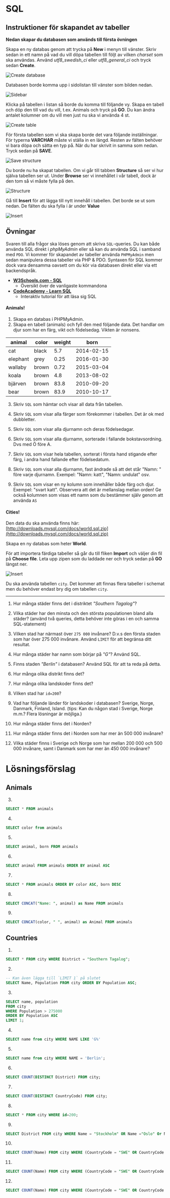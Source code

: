 # SQL 

## Instruktioner för skapandet av tabeller

**Nedan skapar du databasen som används till första övningen**

Skapa en ny databas genom att trycka på **New** i menyn till vänster. Skriv sedan in ett namn på vad du vill döpa tabellen till följt av vilken _charset_ som ska användas. Använd *utf8_swedish_ci* eller *utf8_general_ci* och tryck sedan **Create**.

![Create database](https://i.imgur.com/uu3aUOf.png)

Databasen borde komma upp i sidolistan till vänster som bilden nedan.

![Sidebar](https://i.imgur.com/fLYbf2B.png)

Klicka på tabellen i listan så borde du komma till följande vy. Skapa en tabell och döp den till vad du vill, t.ex. Animals och tryck på **GO**. Du kan ändra antalet kolumner om du vill men just nu ska vi använda 4 st.

![Create table](https://i.imgur.com/RgWSD5A.png)

För första tabellen som vi ska skapa borde det vara följande inställningar. För typerna **VARCHAR** måste vi ställa in en längd. Resten av fälten behöver vi bara döpa och sätta en typ på. När du har skrivit in samma som nedan. Tryck sedan på **SAVE**.

![Save structure](https://i.imgur.com/Az68D5a.png)

Du borde nu ha skapat tabellen. Om vi går till tabben **Structure** så ser vi hur själva tabellen ser ut. Under **Browse** ser vi innehållet i vår tabell, dock är den tom så vi måste fylla på den.

![Structure](https://i.imgur.com/fg7o2mB.png)

Gå till **Insert** för att lägga till nytt innehåll i tabellen. Det borde se ut som nedan. De fälten du ska fylla i är under **Value**

![Insert](https://i.imgur.com/TifIRC0.png)



## Övningar

Svaren till alla frågor ska löses genom att skriva `SQL`-queries. Du kan både använda SQL direkt i _phpMyAdmin_ eller så kan du använda SQL i samband med `PDO`. Vi kommer för skapandet av tabeller använda `PHPMyAdmin` men sedan manipulera dessa tabeller via PHP & PDO. Syntaxen för SQL kommer dock vara densamma oavsett om du kör via databasen direkt eller via ett backendspråk.

* [**W3Schools.com - SQL**](https://www.w3schools.com/sql/default.asp)
    * Översikt över de vanligaste kommandona   
* [**CodeAcademy - Learn SQL**](https://www.codecademy.com/learn/learn-sql)
    * Interaktiv tutorial för att läsa sig SQL

#### Animals!

1. Skapa en databas i PHPMyAdmin.
2. Skapa en tabell (animals) och fyll den med följande data. Det handlar om djur som har en färg, vikt och födelsedag. Vikten är nonsens.

|   animal      |   color   |   weight  |  born         |
|---------------|-----------|-----------|---------------|
|   cat         |   black   |   5.7     |  2014-02-15   |
|   elephant    |   grey    |   0.25    |  2016-01-30   |
|   wallaby     |   brown   |   0.72    |  2015-03-04   |
|   koala       |   brown   |   4.8     |  2013-08-02   |
|   bjärven     |   brown   |   83.8    |  2010-09-20   |
|   bear        |   brown   |   83.9    |  2010-10-17   |

3. Skriv `SQL` som hämtar och visar all data från tabellen.

4. Skriv `SQL` som visar alla färger som förekommer i tabellen. Det är ok med dubbletter.

5. Skriv `SQL` som visar alla djurnamn och deras födelsedagar.

6. Skriv `SQL` som visar alla djurnamn, sorterade i fallande bokstavsordning. Dvs med Ö före A.

7. Skriv `SQL` som visar hela tabellen, sorterat i första hand stigande efter färg, i andra hand fallande efter födelsedatum.

8. Skriv `SQL` som visar alla djurnamn, fast ändrade så att det står "Namn: " före varje djurnamn. Exempel: "Namn: katt", "Namn: undulat" osv.

9. Skriv `SQL` som visar en ny kolumn som innehåller både färg och djur. Exempel: "svart katt". Observera att det är mellanslag mellan orden! Ge också kolumnen som visas ett namn som du bestämmer själv genom att använda `AS`

#### Cities!

Den data du ska använda finns här: [http://downloads.mysql.com/docs/world.sql.zip](http://downloads.mysql.com/docs/world.sql.zip)

Skapa en ny databas som heter **World**.

För att importera färdiga tabeller så går du till fliken **Import** och väljer din fil på **Choose file**. Leta upp zipen som du laddade ner och tryck sedan på **GO** längst ner.

![Insert](https://i.imgur.com/nGNnKdB.png)

Du ska använda tabellen `city`. Det kommer att finnas flera tabeller i schemat men du behöver endast bry dig om tabellen `city`. 

---

1. Hur många städer finns det i distriktet _"Southern Tagalog"_?

2. Vilka städer har den minsta och den största populationen bland alla städer? (använd två queries, detta behöver inte göras i en och samma SQL-statement)

3. Vilken stad har närmast över `275 000` invånare? D.v.s den första staden som har över 275 000 invånare. Använd `LIMIT` för att begränsa ditt resultat.

4. Hur många städer har namn som börjar på _"G"_? Använd SQL.

5. Finns staden _"Berlin"_ i databasen? Använd SQL för att ta reda på detta.

6. Hur många olika distrikt finns det?

7. Hur många olika landskoder finns det?

8. Vilken stad har `id=200`?

9. Vad har följande länder för landskoder i databasen? Sverige, Norge, Danmark, Finland, Island. (tips: Kan du någon stad i Sverige, Norge m.m.? Flera lösningar är möjliga.)

10. Hur många städer finns det i Norden?

11. Hur många städer finns det i Norden som har mer än 500 000 invånare?

12. Vilka städer finns i Sverige och Norge som har mellan 200 000 och 500 000 invånare, samt i Danmark som har mer än 450 000 invånare?

# Lösningsförslag

## Animals

3.
```sql
SELECT * FROM animals
```

4.

```sql
SELECT color from animals
```

5.
```sql
SELECT animal, born FROM animals
```

6.

```sql
SELECT animal FROM animals ORDER BY animal ASC
```

7.

```sql
SELECT * FROM animals ORDER BY color ASC, born DESC
```

8.

```sql
SELECT CONCAT("Name: ", animal) as Name FROM animals
```

9.

```sql
SELECT CONCAT(color, " ", animal) as Animal FROM animals
```

## Countries

1.

```sql
SELECT * FROM city WHERE District = "Southern Tagalog";
```

2. 
```sql
-- Kan även lägga till `LIMIT 1` på slutet
SELECT Name, Population FROM city ORDER BY Population ASC;
```

3. 
```sql
SELECT name, population 
FROM city 
WHERE Population > 275000 
ORDER BY Population ASC 
LIMIT 1;
```
4.
```sql
SELECT name from city WHERE NAME LIKE 'G%'
```
5.

```sql
SELECT name from city WHERE NAME = 'Berlin';
```

6.
```sql
SELECT COUNT(DISTINCT District) FROM city;
```

7.
```sql
SELECT COUNT(DISTINCT CountryCode) FROM city;
```

8.

```sql
SELECT * FROM city WHERE id=200; 
```

9.
```sql
SELECT District FROM city WHERE Name = "Stockholm" OR Name ="Oslo" Or Name = "Reykjavík" OR Name = "København"
```

10.
```sql
SELECT COUNT(Name) FROM city WHERE (CountryCode = "SWE" OR CountryCode = "NOR" Or CountryCode = "DAN")
```

11.
```sql
SELECT COUNT(Name) FROM city WHERE (CountryCode = "SWE" OR CountryCode = "NOR"Or CountryCode = "DAN") AND population > 500000;
```

12.
```sql
SELECT COUNT(Name) FROM city WHERE (CountryCode = "SWE" OR CountryCode = "NOR")AND population > 200000 AND population < 500000;
```
